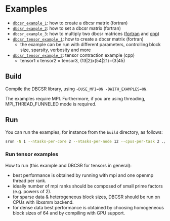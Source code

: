 # Examples

- [`dbcsr_example_1`](dbcsr_example_1.F): how to create a dbcsr matrix (fortran)
- [`dbcsr_example_2`](dbcsr_example_2.F): how to set a dbcsr matrix (fortran)
- `dbcsr_example_3`: how to multiply two dbcsr matrices ([fortran](dbcsr_example_3.F) and [cpp](dbcsr_example_3.cpp))
- [`dbcsr_tensor_example_1`](dbcsr_tensor_example_1.F): how to create a dbcsr matrix (fortran)
    - the example can be run with different parameters, controlling block size, sparsity, verbosity and more
- [`dbcsr_tensor_example_2`](dbcsr_tensor_example_2.cpp): tensor contraction example (cpp)
    - tensor1 x tensor2 = tensor3, (13|2)x(54|21)=(3|45)

## Build

Compile the DBCSR library, using `-DUSE_MPI=ON -DWITH_EXAMPLES=ON`.

The examples require MPI. Furthermore, if you are using threading, MPI_THREAD_FUNNELED mode is required.

## Run

You can run the examples, for instance from the `build` directory, as follows:

```bash
srun -N 1 --ntasks-per-core 2 --ntasks-per-node 12 --cpus-per-task 2 ./examples/dbcsr_example_1
```

### Run tensor examples

How to run (this example and DBCSR for tensors in general):
* best performance is obtained by running with mpi and one openmp thread per rank.
* ideally number of mpi ranks should be composed of small prime factors (e.g. powers of 2).
* for sparse data & heterogeneous block sizes, DBCSR should be run on CPUs with libxsmm backend.
* for dense data best performance is obtained by choosing homogeneous block sizes of 64 and by compiling with GPU support.
